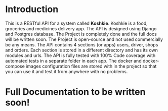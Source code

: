 # Introduction
This is a RESTful API for a system called **Koshkie**.
Koshkie is a food, groceries and medicines delivery app.
The API is designed using Django and Postgres database.
The Project is completely done and the full docs will be written soon.
The Project is open-source and not used commercially be any means.
The API contains 4 sections (or apps) users, driver, shops and orders.
Each section is stored in a different directory and has its own modules and urls.
The API is fully tested with 100% Code coverage with automated tests in a separate folder in each app.
The docker and docker-compose images configuration files are stored with in the project so that you can use it and test it from anywhere with no problems.

# Full Documentation to be written soon!